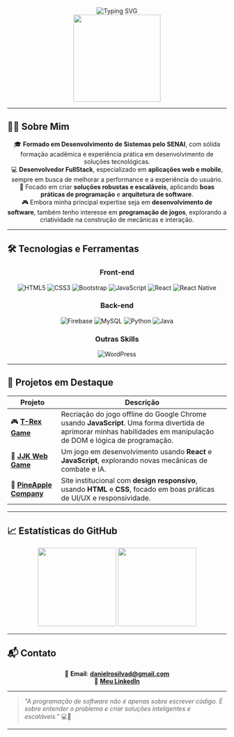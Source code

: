 <div align="center">
  <img src="https://readme-typing-svg.herokuapp.com?font=Fira+Code&weight=600&size=25&pause=1000&color=F7F7F7&center=true&vCenter=true&width=450&lines=Olá%2C+eu+sou+Daniel+Rosa!;Desenvolvedor+FullStack+com+experiência+prática;Especialista+em+soluções+web+e+mobile+de+alta+performance;Apaixonado+por+tecnologia+e+inovação" alt="Typing SVG" />
</div>

<div align="center">
  <img src="https://media.giphy.com/media/qgQUggAC3Pfv687qPC/giphy.gif" height="200" />
</div>

---

## 🧑‍💻 Sobre Mim

<div align="center">

🎓 **Formado em Desenvolvimento de Sistemas pelo SENAI**, com sólida formação acadêmica e experiência prática em desenvolvimento de soluções tecnológicas.  
💻 **Desenvolvedor FullStack**, especializado em **aplicações web e mobile**, sempre em busca de melhorar a performance e a experiência do usuário.  
🚀 Focado em criar **soluções robustas e escaláveis**, aplicando **boas práticas de programação** e **arquitetura de software**.  
🎮 Embora minha principal expertise seja em **desenvolvimento de software**, também tenho interesse em **programação de jogos**, explorando a criatividade na construção de mecânicas e interação.

</div>

---

## 🛠️ Tecnologias e Ferramentas

<div align="center">

### Front-end  
![HTML5](https://img.shields.io/badge/-HTML5-E34F26?style=for-the-badge&logo=html5&logoColor=fff)
![CSS3](https://img.shields.io/badge/-CSS3-1572B6?style=for-the-badge&logo=css3)
![Bootstrap](https://img.shields.io/badge/-Bootstrap-563D7C?style=for-the-badge&logo=bootstrap)
![JavaScript](https://img.shields.io/badge/-JavaScript-F7DF1E?style=for-the-badge&logo=javascript&logoColor=black)
![React](https://img.shields.io/badge/-React-20232A?style=for-the-badge&logo=react&logoColor=61DAFB)
![React Native](https://img.shields.io/badge/-React%20Native-20232A?style=for-the-badge&logo=react&logoColor=61DAFB)

### Back-end  
![Firebase](https://img.shields.io/badge/-Firebase-FFCA28?style=for-the-badge&logo=firebase&logoColor=000)
![MySQL](https://img.shields.io/badge/-MySQL-005C84?style=for-the-badge&logo=mysql&logoColor=white)
![Python](https://img.shields.io/badge/-Python-3776AB?style=for-the-badge&logo=python&logoColor=white)
![Java](https://img.shields.io/badge/-Java-007396?style=for-the-badge&logo=java&logoColor=white)

### Outras Skills  
![WordPress](https://img.shields.io/badge/-WordPress-21759B?style=for-the-badge&logo=wordpress&logoColor=white)

</div>

---

## 💼 Projetos em Destaque

<div align="center">

| Projeto | Descrição |
|--------|-----------|
| 🎮 [**T-Rex Game**](https://github.com/DanielRosa07/DaToldo) | Recriação do jogo offline do Google Chrome usando **JavaScript**. Uma forma divertida de aprimorar minhas habilidades em manipulação de DOM e lógica de programação. |
| 🧪 [**JJK Web Game**](https://github.com/DanielRosa07/game-web-jjk-alpha-0.1) | Um jogo em desenvolvimento usando **React** e **JavaScript**, explorando novas mecânicas de combate e IA. |
| 🍍 [**PineApple Company**](https://github.com/leonardosantana214/PineApple-Company) | Site institucional com **design responsivo**, usando **HTML** e **CSS**, focado em boas práticas de UI/UX e responsividade. |

</div>

---

## 📈 Estatísticas do GitHub

<div align="center">
  <img height="180em" src="https://github-readme-stats.vercel.app/api?username=DanielRosa07&show_icons=true&theme=tokyonight&include_all_commits=true&count_private=true"/>
  <img height="180em" src="https://github-readme-stats.vercel.app/api/top-langs/?username=DanielRosa07&layout=compact&langs_count=8&theme=tokyonight"/>
</div>

---

## 📬 Contato

<div align="center">

📧 **Email**: **danielrosilvad@gmail.com**  
🔗 **[Meu LinkedIn](https://www.linkedin.com/in/daniel-rosa-430472291/)**

</div>

---

> _"A programação de software não é apenas sobre escrever código. É sobre entender o problema e criar soluções inteligentes e escaláveis."_ 💻🚀

---
